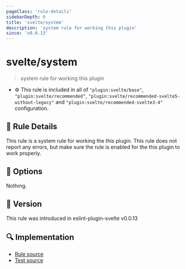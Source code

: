```yaml
---
pageClass: 'rule-details'
sidebarDepth: 0
title: 'svelte/system'
description: 'system rule for working this plugin'
since: 'v0.0.13'
---
```


# svelte/system

> system rule for working this plugin

- :gear: This rule is included in all of `"plugin:svelte/base"`, `"plugin:svelte/recommended"`, `"plugin:svelte/recommended-svelte5-without-legacy"` and `"plugin:svelte/recommended-svelte3-4"` configuration.

## :book: Rule Details

This rule is a system rule for working the this plugin. This rule does not report any errors, but make sure the rule is enabled for the this plugin to work properly.

## :wrench: Options

Nothing.

## :rocket: Version

This rule was introduced in eslint-plugin-svelte v0.0.13

## :mag: Implementation

- [Rule source](https://github.com/sveltejs/eslint-plugin-svelte/blob/main/packages/eslint-plugin-svelte/src/rules/system.ts)
- [Test source](https://github.com/sveltejs/eslint-plugin-svelte/blob/main/packages/eslint-plugin-svelte/tests/src/rules/system.ts)
